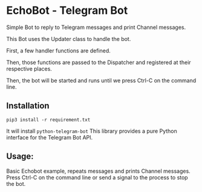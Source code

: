 # EchoBot - Telegram Bot

Simple Bot to reply to Telegram messages and print Channel messages.

This Bot uses the Updater class to handle the bot.

First, a few handler functions are defined.

Then, those functions are passed to the Dispatcher and registered at their respective places.

Then, the bot will be started and runs until we press Ctrl-C on the command line.


## Installation

    pip3 install -r requirement.txt

It will install `python-telegram-bot` This library provides a pure Python interface for the Telegram Bot API. 


## Usage:
Basic Echobot example, repeats messages and prints Channel messages.
Press Ctrl-C on the command line or send a signal to the process to stop the
bot.

